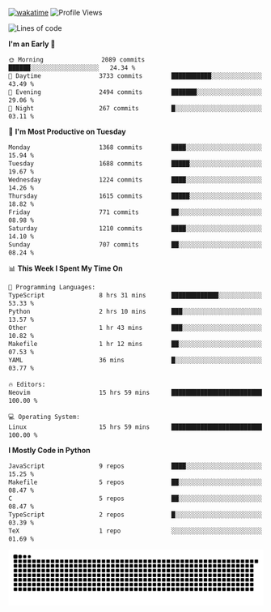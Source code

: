 [![wakatime](https://wakatime.com/badge/user/b920b284-3cde-4cd4-b72e-f7f22d050b16.svg)](https://wakatime.com/@b920b284-3cde-4cd4-b72e-f7f22d050b16)
![Profile Views](http://img.shields.io/badge/Profile%20Views-4586-blue)
<!--START_SECTION:waka-->
![Lines of code](https://img.shields.io/badge/From%20Hello%20World%20I%27ve%20Written-6.8%20million%20lines%20of%20code-blue)

**I'm an Early 🐤** 

```text
🌞 Morning                2089 commits        ██████░░░░░░░░░░░░░░░░░░░   24.34 % 
🌆 Daytime                3733 commits        ███████████░░░░░░░░░░░░░░   43.49 % 
🌃 Evening                2494 commits        ███████░░░░░░░░░░░░░░░░░░   29.06 % 
🌙 Night                  267 commits         █░░░░░░░░░░░░░░░░░░░░░░░░   03.11 % 
```
📅 **I'm Most Productive on Tuesday** 

```text
Monday                   1368 commits        ████░░░░░░░░░░░░░░░░░░░░░   15.94 % 
Tuesday                  1688 commits        █████░░░░░░░░░░░░░░░░░░░░   19.67 % 
Wednesday                1224 commits        ████░░░░░░░░░░░░░░░░░░░░░   14.26 % 
Thursday                 1615 commits        █████░░░░░░░░░░░░░░░░░░░░   18.82 % 
Friday                   771 commits         ██░░░░░░░░░░░░░░░░░░░░░░░   08.98 % 
Saturday                 1210 commits        ████░░░░░░░░░░░░░░░░░░░░░   14.10 % 
Sunday                   707 commits         ██░░░░░░░░░░░░░░░░░░░░░░░   08.24 % 
```


📊 **This Week I Spent My Time On** 

```text
💬 Programming Languages: 
TypeScript               8 hrs 31 mins       █████████████░░░░░░░░░░░░   53.33 % 
Python                   2 hrs 10 mins       ███░░░░░░░░░░░░░░░░░░░░░░   13.57 % 
Other                    1 hr 43 mins        ███░░░░░░░░░░░░░░░░░░░░░░   10.82 % 
Makefile                 1 hr 12 mins        ██░░░░░░░░░░░░░░░░░░░░░░░   07.53 % 
YAML                     36 mins             █░░░░░░░░░░░░░░░░░░░░░░░░   03.77 % 

🔥 Editors: 
Neovim                   15 hrs 59 mins      █████████████████████████   100.00 % 

💻 Operating System: 
Linux                    15 hrs 59 mins      █████████████████████████   100.00 % 
```

**I Mostly Code in Python** 

```text
JavaScript               9 repos             ████░░░░░░░░░░░░░░░░░░░░░   15.25 % 
Makefile                 5 repos             ██░░░░░░░░░░░░░░░░░░░░░░░   08.47 % 
C                        5 repos             ██░░░░░░░░░░░░░░░░░░░░░░░   08.47 % 
TypeScript               2 repos             █░░░░░░░░░░░░░░░░░░░░░░░░   03.39 % 
TeX                      1 repo              ░░░░░░░░░░░░░░░░░░░░░░░░░   01.69 % 
```




<!--END_SECTION:waka-->
![Snake animation](https://raw.githubusercontent.com/timmypidashev/timmypidashev/main/commits.svg)
